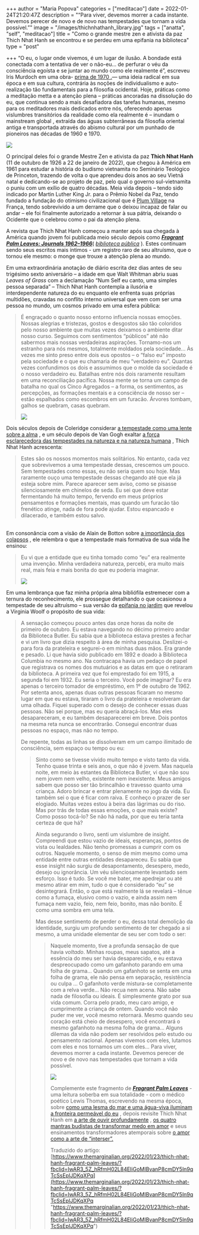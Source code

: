 +++
author = "Maria Popova"
categories = ["meditacao"]
date = 2022-01-24T21:20:47Z
description = "“Para viver, devemos morrer a cada instante. Devemos perecer de novo e de novo nas tempestades que tornam a vida possível.”"
image = "/images/thichnhathanh_library.jpg"
tags = ["anatta", "self", "meditacao"]
title = "Como o grande mestre zen e ativista da paz Thich Nhat Hanh se encontrou e se perdeu em uma epifania na biblioteca"
type = "post"

+++
“O eu, o lugar onde vivemos, é um lugar de ilusão. A bondade está conectada com a tentativa de ver o não-eu… de perfurar o véu da consciência egoísta e se juntar ao mundo como ele realmente é”, escreveu Iris Murdoch em uma obra- [prima de 1970 .](https://www.themarginalian.org/2019/10/21/iris-murdoch-unselfing/)— uma ideia radical em sua época e em sua cultura, contrária às noções de individualismo e auto-realização tão fundamentais para a filosofia ocidental. Hoje, práticas como a meditação metta e a atenção plena – práticas ancoradas na dissolução do eu, que continua sendo a mais desafiadora das tarefas humanas, mesmo para os meditadores mais dedicados entre nós, oferecendo apenas vislumbres transitórios da realidade como ela realmente é – inundam o mainstream global , extraída das águas subterrâneas da filosofia oriental antiga e transportada através do abismo cultural por um punhado de pioneiros nas décadas de 1960 e 1970.  
  
![](/images/thichnhathanh_plumvillage.jpg)

O principal deles foi o grande Mestre Zen e ativista da paz **Thich Nhat Hanh** (11 de outubro de 1926 a 22 de janeiro de 2022), que chegou à América em 1961 para estudar a história do budismo vietnamita no Seminário Teológico de Princeton, trazendo de volta o que aprendeu dois anos ao seu Vietnã natal e dedicando-se ao projeto de paz, pelo qual o governo sul-vietnamita o puniu com um exílio de quatro décadas. Meia vida depois – tendo sido indicado por Martin Luther King Jr. para o Prêmio Nobel da Paz, tendo fundado a fundação do otimismo civilizacional que é [Plum Village](https://plumvillage.org/about/thich-nhat-hanh/biography) na França, tendo sobrevivido a um derrame que o deixou incapaz de falar ou andar – ele foi finalmente autorizado a retornar à sua pátria, deixando o Ocidente que o celebrou como o pai da atenção plena.  
  
A revista que Thich Nhat Hanh começou a manter após sua chegada à América quando jovem foi publicada meio século depois como [**_Fragrant Palm Leaves: Journals 1962–1966_**](http://www.amazon.com/exec/obidos/ASIN/1946764728/braipick-20)( [_biblioteca pública_](https://www.worldcat.org/title/freediving-renegade-science-and-what-the-ocean-tells-us-about-ourselves/oclc/894759064&referer=brief_results) ). Estes continuam sendo seus escritos mais íntimos - um registro raro de seu altruísmo, que o tornou ele mesmo: o monge que trouxe a atenção plena ao mundo.

Em uma extraordinária anotação de diário escrita dez dias antes de seu trigésimo sexto aniversário – a idade em que Walt Whitman abriu suas _Leaves of Grass_ com a declamação “Num Self eu canto, uma simples pessoa separada” – Thich Nhat Hanh contempla a ilusória e interdependente natureza do eu enquanto ele enfrenta suas próprias multidões, cravadas no conflito interno universal que vem com ser uma pessoa no mundo, um cosmos privado em uma esfera pública:

> É engraçado o quanto nosso entorno influencia nossas emoções. Nossas alegrias e tristezas, gostos e desgostos são tão coloridos pelo nosso ambiente que muitas vezes deixamos o ambiente ditar nosso curso. Seguimos com sentimentos “públicos” até não sabermos mais nossas verdadeiras aspirações. Tornamo-nos um estranho para nós mesmos, totalmente moldados pela sociedade... Às vezes me sinto preso entre dois eus opostos – o “falso eu” imposto pela sociedade e o que eu chamaria de meu “verdadeiro eu”. Quantas vezes confundimos os dois e assumimos que o molde da sociedade é o nosso verdadeiro eu. Batalhas entre nós dois raramente resultam em uma reconciliação pacífica. Nossa mente se torna um campo de batalha no qual os Cinco Agregados – a forma, os sentimentos, as percepções, as formações mentais e a consciência de nosso ser – estão espalhados como escombros em um furacão. Árvores tombam, galhos se quebram, casas quebram.  
>   
> ![](/images/hollandhouse_blitz_library.jpg)

Dois séculos depois de Coleridge considerar [a tempestade como uma lente sobre a alma](https://www.themarginalian.org/2020/07/08/coleridge-storm-letter/) , e um século depois de Van Gogh exaltar [a força esclarecedora das tempestades na natureza e na natureza humana](https://www.themarginalian.org/2018/08/22/van-gogh-sorrow/) , Thich Nhat Hanh acrescenta:

> Estes são os nossos momentos mais solitários. No entanto, cada vez que sobrevivemos a uma tempestade dessas, crescemos um pouco. Sem tempestades como essas, eu não seria quem sou hoje. Mas raramente ouço uma tempestade dessas chegando até que ela já esteja sobre mim. Parece aparecer sem aviso, como se pisasse silenciosamente em chinelos de seda. Eu sei que deve estar fermentando há muito tempo, fervendo em meus próprios pensamentos e formações mentais, mas quando um furacão tão frenético atinge, nada de fora pode ajudar. Estou espancado e dilacerado, e também estou salvo.

[  
](https://www.themarginalian.org/2016/05/17/the-storm-akiko-miyakoshi/)Em consonância com a visão de Alain de Botton sobre [a importância dos colapsos](https://www.themarginalian.org/2021/10/13/alain-de-botton-normalcy-breakdown) , ele relembra o que a tempestade mais formativa de sua vida lhe ensinou:

> Eu vi que a entidade que eu tinha tomado como “eu” era realmente uma invenção. Minha verdadeira natureza, percebi, era muito mais real, mais feia e mais bonita do que eu poderia imaginar.  
>   
> ![](/images/thestorm6.jpg)

Em uma lembrança que faz minha própria alma bibliófila estremecer com a ternura do reconhecimento, ele prossegue detalhando o que ocasionou a tempestade de seu altruísmo – sua versão da [epifania no jardim](https://www.themarginalian.org/2015/09/09/virginia-woolf-cotton-wool-moments-of-being/) que revelou a Virginia Woolf o propósito de sua vida:

> A sensação começou pouco antes das onze horas da noite de primeiro de outubro. Eu estava navegando no décimo primeiro andar da Biblioteca Butler. Eu sabia que a biblioteca estava prestes a fechar e vi um livro que dizia respeito à área de minha pesquisa. Deslizei-o para fora da prateleira e segurei-o em minhas duas mãos. Era grande e pesado. Li que havia sido publicado em 1892 e doado à Biblioteca Columbia no mesmo ano. Na contracapa havia um pedaço de papel que registrava os nomes dos mutuários e as datas em que o retiraram da biblioteca. A primeira vez que foi emprestado foi em 1915, a segunda foi em 1932. Eu seria o terceiro. Você pode imaginar? Eu era apenas o terceiro tomador de empréstimo, em 1º de outubro de 1962. Por setenta anos, apenas duas outras pessoas ficaram no mesmo lugar em que eu estava, tiraram o livro da prateleira e resolveram dar uma olhada. Fiquei superado com o desejo de conhecer essas duas pessoas. Não sei porque, mas eu queria abraçá-los. Mas eles desapareceram, e eu também desaparecerei em breve. Dois pontos na mesma reta nunca se encontrarão. Consegui encontrar duas pessoas no espaço, mas não no tempo.  
>   
> De repente, todas as linhas se dissolveram em um campo ilimitado de consciência, sem espaço ou tempo ou eu:
>
> > Sinto como se tivesse vivido muito tempo e visto tanto da vida. Tenho quase trinta e seis anos, o que não é jovem. Mas naquela noite, em meio às estantes da Biblioteca Butler, vi que não sou nem jovem nem velho, existente nem inexistente. Meus amigos sabem que posso ser tão brincalhão e travesso quanto uma criança. Adoro brincar e entrar plenamente no jogo da vida. Eu também sei o que é ficar com raiva. E conheço o prazer de ser elogiado. Muitas vezes estou à beira das lágrimas ou do riso. Mas por trás de todas essas emoções, o que mais existe? Como posso tocá-lo? Se não há nada, por que eu teria tanta certeza de que há?
> >
> > Ainda segurando o livro, senti um vislumbre de insight. Compreendi que estou vazio de ideais, esperanças, pontos de vista ou lealdades. Não tenho promessas a cumprir com os outros. Naquele momento, o senso de mim mesmo como uma entidade entre outras entidades desapareceu. Eu sabia que esse insight não surgiu de desapontamento, desespero, medo, desejo ou ignorância. Um véu silenciosamente levantado sem esforço. Isso é tudo. Se você me bater, me apedrejar ou até mesmo atirar em mim, tudo o que é considerado “eu” se desintegrará. Então, o que está realmente lá se revelará – tênue como a fumaça, elusivo como o vazio, e ainda assim nem fumaça nem vazio, feio, nem feio, bonito, mas não bonito. É como uma sombra em uma tela.
> >
> >   
> > Mas desse sentimento de perder o eu, dessa total demolição da identidade, surgiu um profundo sentimento de ter chegado a si mesmo, a uma unidade elementar de seu ser com todo o ser:
> >
> > > Naquele momento, tive a profunda sensação de que havia _voltado_. Minhas roupas, meus sapatos, até a essência do meu ser havia desaparecido, e eu estava despreocupado como um gafanhoto parando em uma folha de grama... Quando um gafanhoto se senta em uma folha de grama, ele não pensa em separação, resistência ou culpa … O gafanhoto verde mistura-se completamente com a relva verde… Não recua nem acena. Não sabe nada de filosofia ou ideais. É simplesmente grato por sua vida comum. Corra pelo prado, meu caro amigo, e cumprimente a criança de ontem. Quando você não puder me ver, você mesmo retornará. Mesmo quando seu coração está cheio de desespero, você encontrará o mesmo gafanhoto na mesma folha de grama... Alguns dilemas da vida não podem ser resolvidos pelo estudo ou pensamento racional. Apenas vivemos com eles, lutamos com eles e nos tornamos um com eles... Para viver, devemos morrer a cada instante. Devemos perecer de novo e de novo nas tempestades que tornam a vida possível.  
> > >   
> > > ![](/images/thichnhathanh_sunflower_1980s.jpg)  
> > >   
> > > Complemente este fragmento de [**_Fragrant Palm Leaves_**](http://www.amazon.com/exec/obidos/ASIN/1946764728/braipick-20) - uma leitura soberba em sua totalidade - com o médico poético Lewis Thomas, escrevendo na mesma época, sobre [como uma lesma do mar e uma água-viva iluminam a fronteira permeável do eu](https://www.themarginalian.org/2018/10/25/lewis-thomas-the-medusa-and-the-snail-self/) , depois revisite Thich Nhat Hanh em [a arte de ouvir profundamente](https://www.themarginalian.org/2021/10/10/thich-nhat-hanh-listening-love/) , [os quatro mantras budistas de transformar medo em amor](https://www.themarginalian.org/2020/12/01/thich-nhat-hanh-fear-love/) e seus ensinamentos transformadores atemporais sobre [o amor como a arte de “interser”.](https://www.themarginalian.org/2015/03/31/how-to-love-thich-nhat-hanh/)  
> > >   
> > >   
> > > Traduzido do artigo: [https://www.themarginalian.org/2022/01/23/thich-nhat-hanh-fragrant-palm-leaves/?fbclid=IwAR3_5Z_hRfmH02L84EIiGoMIBvanP8cmDY5ln9qTcSsEplJDKqXPq](https://www.themarginalian.org/2022/01/23/thich-nhat-hanh-fragrant-palm-leaves/?fbclid=IwAR3_5Z_hRfmH02L84EIiGoMIBvanP8cmDY5ln9qTcSsEplJDKqXPq "https://www.themarginalian.org/2022/01/23/thich-nhat-hanh-fragrant-palm-leaves/?fbclid=IwAR3_5Z_hRfmH02L84EIiGoMIBvanP8cmDY5ln9qTcSsEplJDKqXPq")